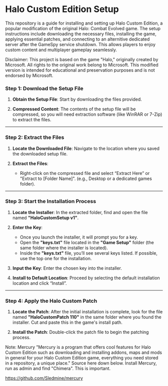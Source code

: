 # Halo Custom Edition Setup
 This repository is a guide for installing and setting up Halo Custom Edition, a popular modification of the original Halo: Combat Evolved game. The setup instructions include downloading the necessary files, installing the game, applying essential patches, and connecting to an alternitive dedicated server after the GameSpy service shutdown. This allows players to enjoy custom content and multiplayer gameplay seamlessly. 
  
 
 Disclaimer: This project is based on the game "Halo," originally created by Microsoft. All rights to the original work belong to Microsoft. This modified version is intended for educational and preservation purposes and is not endorsed by Microsoft.
 

### **Step 1: Download the Setup File**

1. **Obtain the Setup File**: Start by downloading the files provided.

2. **Compressed Content**: The contents of the setup file will be compressed, so you will need extraction software (like WinRAR or 7-Zip) to extract the files.

---

### **Step 2: Extract the Files**

1. **Locate the Downloaded File**: Navigate to the location where you saved the downloaded setup file.

2. **Extract the Files**:
   - Right-click on the compressed file and select “Extract Here” or "Extract to [Folder Name]". (e.g., Desktop or a dedicated games folder).

---

### **Step 3: Start the Installation Process**

1. **Locate the Installer**: In the extracted folder, find and open the file named **"HaloCustomSetup v1"**.

2. **Enter the Key**: 
   - Once you launch the installer, it will prompt you for a key.
   - Open the **"keys.txt"** file located in the **"Game Setup"** folder (the same folder where the installer is located).
   - Inside the **"keys.txt"** file, you’ll see several keys listed. If possible, use the top one for the installation.

3. **Input the Key**: Enter the chosen key into the installer.

4. **Install to Default Location**: Proceed by selecting the default installation location and click “Install”.

---

### **Step 4: Apply the Halo Custom Patch**

1. **Locate the Patch**: After the initial installation is complete, look for the file named **"HaloCustomPatch 110"** in the same folder where you found the installer. Cut and paste this in the game's install path.

2. **Install the Patch**: Double-click the patch file to begin the patching process.


Note: Mercury 
 "Mercury is a program that offers cool features for Halo Custom Edition such as downloading and installing addons, maps and mods in general for your Halo Custom Edition game, everything you need stored in a repository, a unique place." Source here down below. Install Mercury, run as admin and find "Chimera". This is important.
 
 https://github.com/Sledmine/mercury

